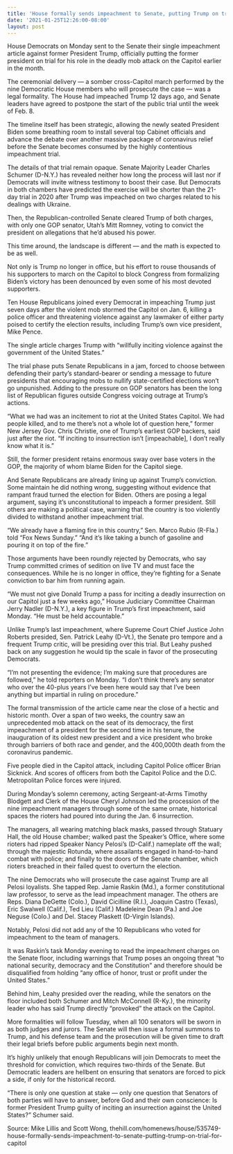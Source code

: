 ```yaml
---
title: 'House formally sends impeachment to Senate, putting Trump on trial for Capitol riot'
date: '2021-01-25T12:26:00-08:00'
layout: post
---
```


House Democrats on Monday sent to the Senate their single impeachment article against former President Trump, officially putting the former president on trial for his role in the deadly mob attack on the Capitol earlier in the month.

The ceremonial delivery — a somber cross-Capitol march performed by the nine Democratic House members who will prosecute the case — was a legal formality. The House had impeached Trump 12 days ago, and Senate leaders have agreed to postpone the start of the public trial until the week of Feb. 8.

The timeline itself has been strategic, allowing the newly seated President Biden some breathing room to install several top Cabinet officials and advance the debate over another massive package of coronavirus relief before the Senate becomes consumed by the highly contentious impeachment trial.

The details of that trial remain opaque. Senate Majority Leader Charles Schumer (D-N.Y.) has revealed neither how long the process will last nor if Democrats will invite witness testimony to boost their case. But Democrats in both chambers have predicted the exercise will be shorter than the 21-day trial in 2020 after Trump was impeached on two charges related to his dealings with Ukraine.

Then, the Republican-controlled Senate cleared Trump of both charges, with only one GOP senator, Utah’s Mitt Romney, voting to convict the president on allegations that he’d abused his power.

This time around, the landscape is different — and the math is expected to be as well.

Not only is Trump no longer in office, but his effort to rouse thousands of his supporters to march on the Capitol to block Congress from formalizing Biden’s victory has been denounced by even some of his most devoted supporters.

Ten House Republicans joined every Democrat in impeaching Trump just seven days after the violent mob stormed the Capitol on Jan. 6, killing a police officer and threatening violence against any lawmaker of either party poised to certify the election results, including Trump’s own vice president, Mike Pence.

The single article charges Trump with “willfully inciting violence against the government of the United States.”

The trial phase puts Senate Republicans in a jam, forced to choose between defending their party’s standard-bearer or sending a message to future presidents that encouraging mobs to nullify state-certified elections won’t go unpunished. Adding to the pressure on GOP senators has been the long list of Republican figures outside Congress voicing outrage at Trump’s actions.

“What we had was an incitement to riot at the United States Capitol. We had people killed, and to me there’s not a whole lot of question here,” former New Jersey Gov. Chris Christie, one of Trump’s earliest GOP backers, said just after the riot. “If inciting to insurrection isn’t \[impeachable\], I don’t really know what it is.”

Still, the former president retains enormous sway over base voters in the GOP, the majority of whom blame Biden for the Capitol siege.

And Senate Republicans are already lining up against Trump’s conviction. Some maintain he did nothing wrong, suggesting without evidence that rampant fraud turned the election for Biden. Others are posing a legal argument, saying it’s unconstitutional to impeach a former president. Still others are making a political case, warning that the country is too violently divided to withstand another impeachment trial.

“We already have a flaming fire in this country,” Sen. Marco Rubio (R-Fla.) told “Fox News Sunday.” “And it’s like taking a bunch of gasoline and pouring it on top of the fire.”

Those arguments have been roundly rejected by Democrats, who say Trump committed crimes of sedition on live TV and must face the consequences. While he is no longer in office, they’re fighting for a Senate conviction to bar him from running again.

“We must not give Donald Trump a pass for inciting a deadly insurrection on our Capitol just a few weeks ago,” House Judiciary Committee Chairman Jerry Nadler (D-N.Y.), a key figure in Trump’s first impeachment, said Monday. “He must be held accountable.”

Unlike Trump’s last impeachment, where Supreme Court Chief Justice John Roberts presided, Sen. Patrick Leahy (D-Vt.), the Senate pro tempore and a frequent Trump critic, will be presiding over this trial. But Leahy pushed back on any suggestion he would tip the scale in favor of the prosecuting Democrats.

“I’m not presenting the evidence; I’m making sure that procedures are followed,” he told reporters on Monday. “I don’t think there’s any senator who over the 40-plus years I’ve been here would say that I’ve been anything but impartial in ruling on procedure.”

The formal transmission of the article came near the close of a hectic and historic month. Over a span of two weeks, the country saw an unprecedented mob attack on the seat of its democracy, the first impeachment of a president for the second time in his tenure, the inauguration of its oldest new president and a vice president who broke through barriers of both race and gender, and the 400,000th death from the coronavirus pandemic.

Five people died in the Capitol attack, including Capitol Police officer Brian Sicknick. And scores of officers from both the Capitol Police and the D.C. Metropolitan Police forces were injured.

During Monday’s solemn ceremony, acting Sergeant-at-Arms Timothy Blodgett and Clerk of the House Cheryl Johnson led the procession of the nine impeachment managers through some of the same ornate, historical spaces the rioters had poured into during the Jan. 6 insurrection.

The managers, all wearing matching black masks, passed through Statuary Hall, the old House chamber; walked past the Speaker’s Office, where some rioters had ripped Speaker Nancy Pelosi’s (D-Calif.) nameplate off the wall; through the majestic Rotunda, where assailants engaged in hand-to-hand combat with police; and finally to the doors of the Senate chamber, which rioters breached in their failed quest to overturn the election.

The nine Democrats who will prosecute the case against Trump are all Pelosi loyalists. She tapped Rep. Jamie Raskin (Md.), a former constitutional law professor, to serve as the lead impeachment manager. The others are Reps. Diana DeGette (Colo.), David Cicilline (R.I.), Joaquin Castro (Texas), Eric Swalwell (Calif.), Ted Lieu (Calif.) Madeleine Dean (Pa.) and Joe Neguse (Colo.) and Del. Stacey Plaskett (D-Virgin Islands).

Notably, Pelosi did not add any of the 10 Republicans who voted for impeachment to the team of managers.

It was Raskin’s task Monday evening to read the impeachment charges on the Senate floor, including warnings that Trump poses an ongoing threat “to national security, democracy and the Constitution” and therefore should be disqualified from holding “any office of honor, trust or profit under the United States.”

Behind him, Leahy presided over the reading, while the senators on the floor included both Schumer and Mitch McConnell (R-Ky.), the minority leader who has said Trump directly “provoked” the attack on the Capitol.

More formalities will follow Tuesday, when all 100 senators will be sworn in as both judges and jurors. The Senate will then issue a formal summons to Trump, and his defense team and the prosecution will be given time to draft their legal briefs before public arguments begin next month.

It’s highly unlikely that enough Republicans will join Democrats to meet the threshold for conviction, which requires two-thirds of the Senate. But Democratic leaders are hellbent on ensuring that senators are forced to pick a side, if only for the historical record.

“There is only one question at stake — only one question that Senators of both parties will have to answer, before God and their own conscience: Is former President Trump guilty of inciting an insurrection against the United States?” Schumer said.

Source: Mike Lillis and Scott Wong, thehill.com/homenews/house/535749-house-formally-sends-impeachment-to-senate-putting-trump-on-trial-for-capitol